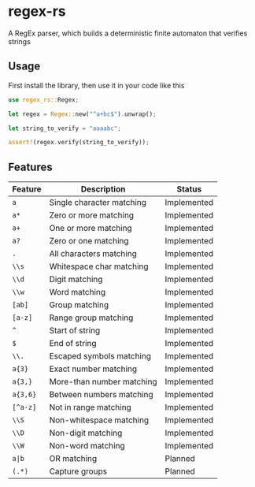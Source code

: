 # regex-rs
A RegEx parser, which builds a deterministic finite automaton that verifies strings

## Usage

First install the library, then use it in your code like this

```rust
use regex_rs::Regex;

let regex = Regex::new("^a+bc$").unwrap();

let string_to_verify = "aaaabc";

assert!(regex.verify(string_to_verify));
```

## Features

| Feature  | Description               | Status      |
| -------- | ------------------------- | ----------- |
| `a`      | Single character matching | Implemented |
| `a*`     | Zero or more matching     | Implemented |
| `a+`     | One or more matching      | Implemented |
| `a?`     | Zero or one matching      | Implemented |
| `.`      | All characters matching   | Implemented |
| `\\s`    | Whitespace char matching  | Implemented |
| `\\d`    | Digit matching            | Implemented |
| `\\w`    | Word matching             | Implemented |
| `[ab]`   | Group matching            | Implemented |
| `[a-z]`  | Range group matching      | Implemented |
| `^`      | Start of string           | Implemented |
| `$`      | End of string             | Implemented |
| `\\.`    | Escaped symbols matching  | Implemented |
| `a{3}`   | Exact number matching     | Implemented |
| `a{3,}`  | More-than number matching | Implemented |
| `a{3,6}` | Between numbers matching  | Implemented |
| `[^a-z]` | Not in range matching     | Implemented |
| `\\S`    | Non-whitespace matching   | Implemented |
| `\\D`    | Non-digit matching        | Implemented |
| `\\W`    | Non-word matching         | Implemented |
| `a\|b`   | OR matching               | Planned     |
| `(.*)`   | Capture groups            | Planned     |
